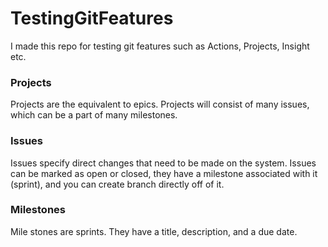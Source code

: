 # TestingGitFeatures
I made this repo for testing git features such as Actions, Projects, Insight etc.

### Projects
Projects are the equivalent to epics. Projects will consist of many issues, which can be a part of many milestones.

### Issues
Issues specify direct changes that need to be made on the system. Issues can be marked as open or closed, they have a milestone associated with it (sprint), and you can create branch directly off of it.

### Milestones
Mile stones are sprints. They have a title, description, and a due date. 
